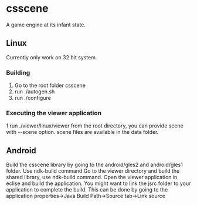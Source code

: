 csscene
=======
A game engine at its infant state.

Linux
-----
Currently only work on 32 bit system.
### Building 
1. Go to the root folder csscene
2. run ./autogen.sh
3. run ./configure

### Executing the viewer application
1 run ./viewer/linux/viewer from the root directory, you can provide scene with --scene option. scene files are available in the data folder.

Android
-------
Build the csscene library by going to the android/gles2 and android/gles1 folder. Use ndk-build command
Go to the viewer directory and build the shared library, use ndk-build command.
Open the viewer application in eclise and build the application.
You might want to link the jsrc folder to your application to complete the build. This can be done by going to the application properties->Java Build Path->Source tab->Link  source



